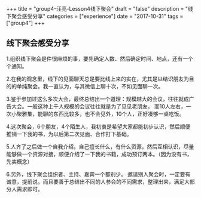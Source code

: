 +++
title = "group4-汪亮-Lesson4线下聚会"
draft = "false"
description = "线下聚会感受分享"
categories = ["experience"]
date = "2017-10-31"
tags =["group4"]
+++
## 线下聚会感受分享

1.组织线下聚会是件很麻烦的事，要先确定人数、然后确定时间、地点，还有一个个通知。

2.在我的观念里，线下的见面聊天总是要比线上来的实在，尤其是以结识朋友为目的的单纯聚会。我一直认为，与其微信上聊十次，不如见面聊一次。

3.鉴于参加过这么多次大会，最终总结出一个道理：规模越大的会议，往往就成广告大会。一般这种上千人规模的会议往往就是为了见见老朋友。
而10人左右，一次小聚雅集，能聊的东西比较多，也不会见外，10个人，正好凑够一桌吃饭。

4.这次聚会，6个朋友，4个陌生人，我初衷是希望大家都能初步认识，然后顺便推销一下我的书，为以后第二次见面、合作打下基础。

5.人齐了之后做一个自我介绍，自己擅长什么，有什么资源，然后互相认识，尽量能够做一个资源对接，顺便介绍了一下我的书籍，成功预订两本。（因为没有书，先卖概念）

6.另外，线下聚会组织者、主持、嘉宾一个都别少。
邀请别人聚会时，一定要有诚意，提前说。而且要善于总结出不同的人参会的不同需求，整理出来，满足大部分人需求即可。
